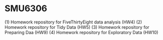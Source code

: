 # SMU6306
(1) Homework repository for FiveThirtyEight data analysis (HW4)
(2) Homework repository for Tidy Data (HW5)
(3) Homework repository for Preparing Daa (HW9)
(4) Homework repository for Exploratory Data (HW10)
